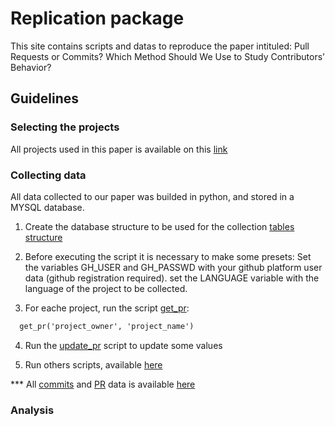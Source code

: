 # Replication package

This site contains scripts and datas to reproduce the paper intituled: Pull Requests or Commits? Which Method Should We Use to Study Contributors’ Behavior?

## Guidelines

### Selecting the projects

All projects used in this paper is available on this [link](https://github.com/markaumvb/RENE/blob/master/data/projects) 

### Collecting data

All data collected to our paper was builded in python, and stored in a MYSQL database.

1. Create the database structure to be used for the collection [tables structure](https://github.com/markaumvb/RENE/tree/master/database%20script)

2. Before executing the script it is necessary to make some presets:
Set the variables GH_USER and GH_PASSWD with your github platform user data (github registration required). set the LANGUAGE variable with the language of the project to be collected.

3. For eache project, run the script [get_pr](https://github.com/markaumvb/RENE/blob/master/python_script/get_pr.py): 

```markdown
  get_pr('project_owner', 'project_name')
```
4. Run the [update_pr](https://github.com/markaumvb/RENE/blob/master/python_script/update_pr.py) script to update some values

5. Run others scripts, available [here](https://github.com/markaumvb/RENE/tree/master/python_script)

*** All [commits](https://github.com/markaumvb/RENE/blob/master/data/all_commits.csv) and [PR](https://github.com/markaumvb/RENE/blob/master/data/all_PR.csv) data is available [here]()

### Analysis


